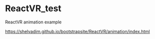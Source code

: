 # ReactVR_test

ReactVR animation example

https://shelvadim.github.io/bootstrapsite/ReactVR/animation/index.html